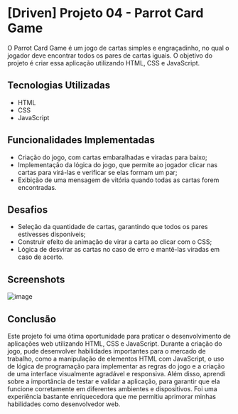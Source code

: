 # [Driven] Projeto 04 - Parrot Card Game

O Parrot Card Game é um jogo de cartas simples e engraçadinho, no qual o jogador deve encontrar todos os pares de cartas iguais. O objetivo do projeto é criar essa aplicação utilizando HTML, CSS e JavaScript.

## Tecnologias Utilizadas

- HTML
- CSS
- JavaScript

## Funcionalidades Implementadas

- Criação do jogo, com cartas embaralhadas e viradas para baixo;
- Implementação da lógica do jogo, que permite ao jogador clicar nas cartas para virá-las e verificar se elas formam um par;
- Exibição de uma mensagem de vitória quando todas as cartas forem encontradas.

## Desafios

- Seleção da quantidade de cartas, garantindo que todos os pares estivesses disponíveis;
- Construir efeito de animação de virar a carta ao clicar com o CSS;
- Lógica de desvirar as cartas no caso de erro e mantê-las viradas em caso de acerto.

## Screenshots

![image](https://user-images.githubusercontent.com/68969592/230622552-0066293a-6c52-4f23-a9a9-e3f4557ff427.png)

## Conclusão

Este projeto foi uma ótima oportunidade para praticar o desenvolvimento de aplicações web utilizando HTML, CSS e JavaScript. Durante a criação do jogo, pude desenvolver habilidades importantes para o mercado de trabalho, como a manipulação de elementos HTML com JavaScript, o uso de lógica de programação para implementar as regras do jogo e a criação de uma interface visualmente agradável e responsiva. Além disso, aprendi sobre a importância de testar e validar a aplicação, para garantir que ela funcione corretamente em diferentes ambientes e dispositivos. Foi uma experiência bastante enriquecedora que me permitiu aprimorar minhas habilidades como desenvolvedor web.
